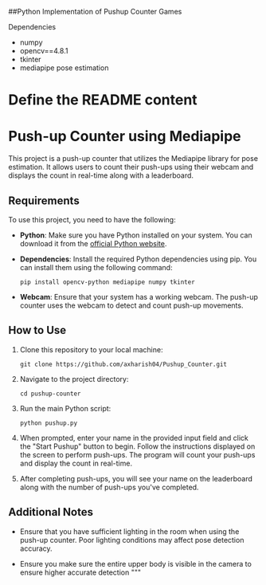 ##Python Implementation of Pushup Counter Games

Dependencies
- numpy
- opencv==4.8.1
- tkinter
- mediapipe pose estimation


# Define the README content
# Push-up Counter using Mediapipe

This project is a push-up counter that utilizes the Mediapipe library for pose estimation. It allows users to count their push-ups using their webcam and displays the count in real-time along with a leaderboard.

## Requirements

To use this project, you need to have the following:

- **Python**: Make sure you have Python installed on your system. You can download it from the [official Python website](https://www.python.org/).

- **Dependencies**: Install the required Python dependencies using pip. You can install them using the following command:

    ```
    pip install opencv-python mediapipe numpy tkinter
    ```

- **Webcam**: Ensure that your system has a working webcam. The push-up counter uses the webcam to detect and count push-up movements.

## How to Use

1. Clone this repository to your local machine:

    ```
    git clone https://github.com/axharish04/Pushup_Counter.git
    ```

2. Navigate to the project directory:

    ```
    cd pushup-counter
    ```

3. Run the main Python script:

    ```
    python pushup.py
    ```

4. When prompted, enter your name in the provided input field and click the "Start Pushup" button to begin. Follow the instructions displayed on the screen to perform push-ups. The program will count your push-ups and display the count in real-time.

5. After completing push-ups, you will see your name on the leaderboard along with the number of push-ups you've completed.

## Additional Notes

- Ensure that you have sufficient lighting in the room when using the push-up counter. Poor lighting conditions may affect pose detection accuracy.

- Ensure you make sure the entire upper body is visible in the camera to ensure higher accurate detection
"""


